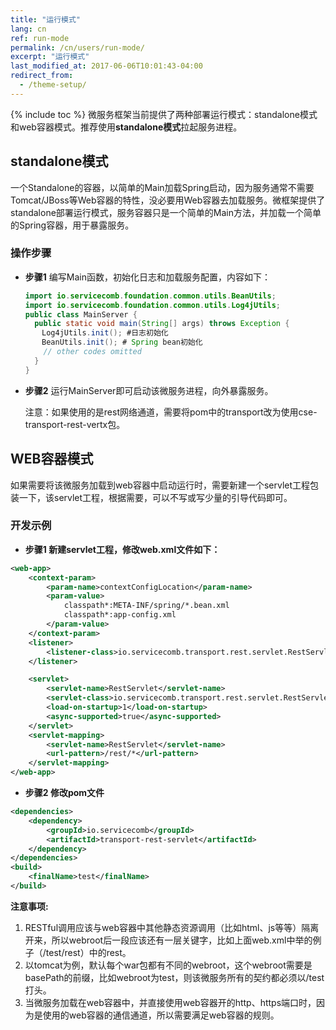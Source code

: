 ```yaml
---
title: "运行模式"
lang: cn
ref: run-mode
permalink: /cn/users/run-mode/
excerpt: "运行模式"
last_modified_at: 2017-06-06T10:01:43-04:00
redirect_from:
  - /theme-setup/
---
```


{% include toc %}
微服务框架当前提供了两种部署运行模式：standalone模式和web容器模式。推荐使用**standalone模式**拉起服务进程。
## standalone模式
一个Standalone的容器，以简单的Main加载Spring启动，因为服务通常不需要Tomcat/JBoss等Web容器的特性，没必要用Web容器去加载服务。微框架提供了standalone部署运行模式，服务容器只是一个简单的Main方法，并加载一个简单的Spring容器，用于暴露服务。

### 操作步骤

* **步骤1** 编写Main函数，初始化日志和加载服务配置，内容如下：

   ```java
   import io.servicecomb.foundation.common.utils.BeanUtils;
   import io.servicecomb.foundation.common.utils.Log4jUtils;
   public class MainServer {
     public static void main(String[] args) throws Exception {
     　Log4jUtils.init(); #日志初始化
     　BeanUtils.init(); # Spring bean初始化
       // other codes omitted
     }
   }
   ```

* **步骤2** 运行MainServer即可启动该微服务进程，向外暴露服务。

   注意：如果使用的是rest网络通道，需要将pom中的transport改为使用cse-transport-rest-vertx包。

## WEB容器模式
如果需要将该微服务加载到web容器中启动运行时，需要新建一个servlet工程包装一下，该servlet工程，根据需要，可以不写或写少量的引导代码即可。

### 开发示例

* **步骤1 新建servlet工程，修改web.xml文件如下：**

```xml
<web-app>
    <context-param>
        <param-name>contextConfigLocation</param-name>
        <param-value>
            classpath*:META-INF/spring/*.bean.xml
            classpath*:app-config.xml
        </param-value>
    </context-param>
    <listener>
        <listener-class>io.servicecomb.transport.rest.servlet.RestServletContextListener</listener-class>
    </listener>

    <servlet>
        <servlet-name>RestServlet</servlet-name>
        <servlet-class>io.servicecomb.transport.rest.servlet.RestServlet</servlet-class>
        <load-on-startup>1</load-on-startup>
        <async-supported>true</async-supported>
    </servlet>
    <servlet-mapping>
        <servlet-name>RestServlet</servlet-name>
        <url-pattern>/rest/*</url-pattern>
    </servlet-mapping>
</web-app>
```

* **步骤2 修改pom文件**

```xml
<dependencies>
    <dependency>
        <groupId>io.servicecomb</groupId>
        <artifactId>transport-rest-servlet</artifactId>
    </dependency>
</dependencies>
<build>
    <finalName>test</finalName>
</build>
```

**注意事项:**
1. RESTful调用应该与web容器中其他静态资源调用（比如html、js等等）隔离开来，所以webroot后一段应该还有一层关键字，比如上面web.xml中举的例子（/test/rest）中的rest。
2. 以tomcat为例，默认每个war包都有不同的webroot，这个webroot需要是basePath的前缀，比如webroot为test，则该微服务所有的契约都必须以/test打头。
3. 当微服务加载在web容器中，并直接使用web容器开的http、https端口时，因为是使用的web容器的通信通道，所以需要满足web容器的规则。
